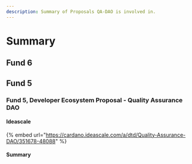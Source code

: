 ```yaml
---
description: Summary of Proposals QA-DAO is involved in.
---
```


# Summary

## Fund 6



## Fund 5

### Fund 5, Developer Ecosystem Proposal - Quality Assurance DAO

#### Ideascale 

{% embed url="https://cardano.ideascale.com/a/dtd/Quality-Assurance-DAO/351678-48088" %}



#### Summary

